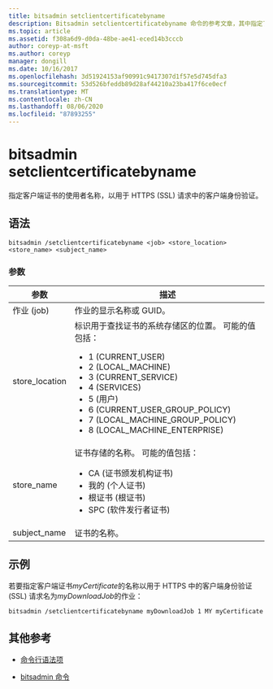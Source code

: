 ```yaml
---
title: bitsadmin setclientcertificatebyname
description: Bitsadmin setclientcertificatebyname 命令的参考文章，其中指定了用于 HTTPS (SSL) 请求中的客户端身份验证的客户端证书的使用者名称。
ms.topic: article
ms.assetid: f308a6d9-d0da-48be-ae41-eced14b3cccb
author: coreyp-at-msft
ms.author: coreyp
manager: dongill
ms.date: 10/16/2017
ms.openlocfilehash: 3d51924153af90991c9417307d1f57e5d745dfa3
ms.sourcegitcommit: 53d526bfeddb89d28af44210a23ba417f6ce0ecf
ms.translationtype: MT
ms.contentlocale: zh-CN
ms.lasthandoff: 08/06/2020
ms.locfileid: "87893255"
---
```

# <a name="bitsadmin-setclientcertificatebyname"></a>bitsadmin setclientcertificatebyname

指定客户端证书的使用者名称，以用于 HTTPS (SSL) 请求中的客户端身份验证。

## <a name="syntax"></a>语法

```
bitsadmin /setclientcertificatebyname <job> <store_location> <store_name> <subject_name>
```

### <a name="parameters"></a>参数

| 参数 | 描述 |
| -------------- | -------------- |
| 作业 (job) | 作业的显示名称或 GUID。 |
| store_location | 标识用于查找证书的系统存储区的位置。 可能的值包括：<ul><li>1 (CURRENT_USER) </li><li>2 (LOCAL_MACHINE) </li><li>3 (CURRENT_SERVICE) </li><li>4 (SERVICES) </li><li>5 (用户) </li><li>6 (CURRENT_USER_GROUP_POLICY) </li><li>7 (LOCAL_MACHINE_GROUP_POLICY) </li><li>8 (LOCAL_MACHINE_ENTERPRISE) </li></ul> |
| store_name | 证书存储的名称。 可能的值包括：<ul><li>CA (证书颁发机构证书) </li><li>我的 (个人证书) </li><li>根证书 (根证书) </li><li>SPC (软件发行者证书) </li></ul> |
| subject_name | 证书的名称。 |

## <a name="examples"></a>示例

若要指定客户端证书*myCertificate*的名称以用于 HTTPS 中的客户端身份验证 (SSL) 请求名为*myDownloadJob*的作业：

```
bitsadmin /setclientcertificatebyname myDownloadJob 1 MY myCertificate
```

## <a name="additional-references"></a>其他参考

- [命令行语法项](command-line-syntax-key.md)

- [bitsadmin 命令](bitsadmin.md)
